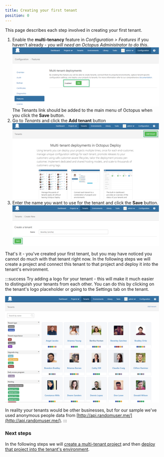 ```yaml
---
title: Creating your first tenant
position: 0
---
```



This page describes each step involved in creating your first tenant.

1. Enable the **multi-tenancy** feature in *Configuration > Features* if you haven't already - *you will need an Octopus Administrator to do this*.
![](/docs/images/5669223/5865660.png)
The Tenants link should be added to the main menu of Octopus when you click the **Save** button.
2. Go to *Tenants* and click the **Add tenant** button
![](/docs/images/5669223/5865661.png)
3. Enter the name you want to use for the tenant and click the **Save** button.
    ![](/docs/images/5669223/5865662.png)



That's it - you've created your first tenant, but you may have noticed you cannot do much with that tenant right now. In the following steps we will create a project and connect this tenant to that project and deploy it into the tenant's environment.

:::success
Try adding a logo for your tenant - this will make it much easier to distinguish your tenants from each other. You can do this by clicking on the tenant's logo placeholder or going to the Settings tab on the tenant.


![](/docs/images/5669223/5865697.png)


In reality your tenants would be other businesses, but for our sample we've used anonymous people data from [http://api.randomuser.me/](http://api.randomuser.me/).
:::

### Next steps


In the following steps we will [create a multi-tenant project](/docs/home/guides/multi-tenant-deployments/multi-tenant-deployment-guide/creating-your-first-multi-tenant-project.md) and then [deploy that project into the tenant's environment](/docs/home/guides/multi-tenant-deployments/multi-tenant-deployment-guide/deploying-a-simple-multi-tenant-project.md).

